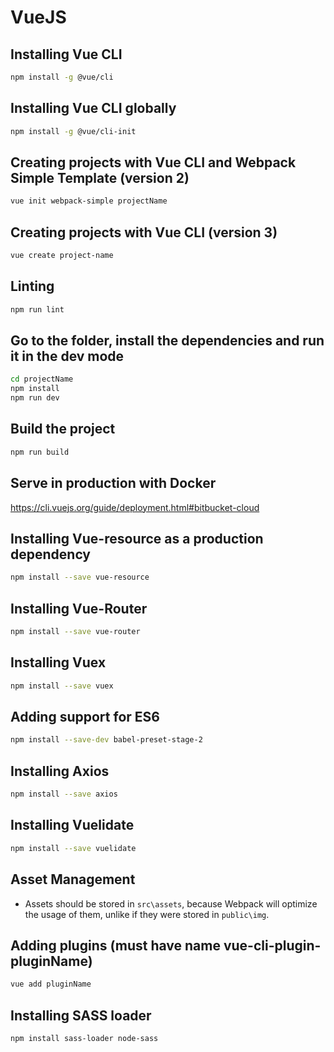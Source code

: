 # VueJS
## Installing Vue CLI
``` bash
npm install -g @vue/cli
```
## Installing Vue CLI globally
``` bash
npm install -g @vue/cli-init
```
## Creating projects with Vue CLI and Webpack Simple Template (version 2)
``` bash
vue init webpack-simple projectName
```

## Creating projects with Vue CLI (version 3)
``` bash
vue create project-name
```

## Linting
``` bash
npm run lint
```

## Go to the folder, install the dependencies and run it in the dev mode
``` bash
cd projectName
npm install
npm run dev
```
## Build the project
```bash
npm run build
```
## Serve in production with Docker
https://cli.vuejs.org/guide/deployment.html#bitbucket-cloud

## Installing Vue-resource as a production dependency
```bash
npm install --save vue-resource
```

## Installing Vue-Router
```bash
npm install --save vue-router
```

## Installing Vuex
```bash
npm install --save vuex
```

## Adding support for ES6
```bash
npm install --save-dev babel-preset-stage-2
```

## Installing Axios
```bash
npm install --save axios
```

## Installing Vuelidate
```bash
npm install --save vuelidate
```

## Asset Management
- Assets should be stored in `src\assets`, because Webpack will optimize the usage of them, unlike if they were stored in `public\img`.

## Adding plugins (must have name vue-cli-plugin-pluginName)
```bash
vue add pluginName
```

## Installing SASS loader
```bash
npm install sass-loader node-sass
```